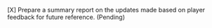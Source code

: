 [X] Prepare a summary report on the updates made based on player feedback for future reference. (Pending)